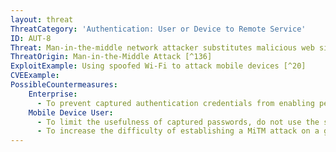 ```yaml
---
layout: threat
ThreatCategory: 'Authentication: User or Device to Remote Service'
ID: AUT-8
Threat: Man-in-the-middle network attacker substitutes malicious web site that captures credentials
ThreatOrigin: Man-in-the-Middle Attack [^136]
ExploitExample: Using spoofed Wi-Fi to attack mobile devices [^20]
CVEExample:
PossibleCountermeasures:
    Enterprise:
      - To prevent captured authentication credentials from enabling persistent access to sensitive services, configure them with authentication methods that use unpredictable one-time cryptographic tokens that are replay-resistant (e.g. public key authentication, FIDO Alliance protocols, pre-shared access codes).
    Mobile Device User:
      - To limit the usefulness of captured passwords, do not use the same password or derivations thereof to authenticate to multiple services.
      - To increase the difficulty of establishing a MiTM attack on a given wireless access session in which authentication credentials are exchanged, avoid authenticating to sensitive remote services over untrusted Wi-Fi networks.
---
```

